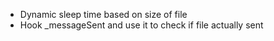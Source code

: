- Dynamic sleep time based on size of file
- Hook \_messageSent and use it to check if file actually sent
